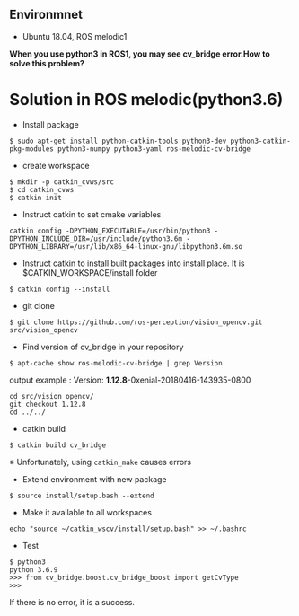 ## Environmnet

- Ubuntu 18.04, ROS melodic1

**When you use python3 in ROS1, you may see cv_bridge error.How to solve this problem?**

# Solution in ROS melodic(python3.6)

- Install package
```
$ sudo apt-get install python-catkin-tools python3-dev python3-catkin-pkg-modules python3-numpy python3-yaml ros-melodic-cv-bridge
```


- create workspace
```
$ mkdir -p catkin_cvws/src
$ cd catkin_cvws
$ catkin init
```

- Instruct catkin to set cmake variables
```
catkin config -DPYTHON_EXECUTABLE=/usr/bin/python3 -DPYTHON_INCLUDE_DIR=/usr/include/python3.6m -DPYTHON_LIBRARY=/usr/lib/x86_64-linux-gnu/libpython3.6m.so
```

- Instruct catkin to install built packages into install place. It is $CATKIN_WORKSPACE/install folder
```
$ catkin config --install
```

- git clone
```
$ git clone https://github.com/ros-perception/vision_opencv.git src/vision_opencv
```

- Find version of cv_bridge in your repository
```
$ apt-cache show ros-melodic-cv-bridge | grep Version
```
output example : Version: **1.12.8**-0xenial-20180416-143935-0800

```
cd src/vision_opencv/
git checkout 1.12.8
cd ../../
```
- catkin build
```
$ catkin build cv_bridge
```
※ Unfortunately, using ```catkin_make``` causes errors

- Extend environment with new package
```
$ source install/setup.bash --extend
```
- Make it available to all workspaces
```
echo "source ~/catkin_wscv/install/setup.bash" >> ~/.bashrc
```
- Test
```
$ python3
python 3.6.9
>>> from cv_bridge.boost.cv_bridge_boost import getCvType
>>>
```

If there is no error, it is a success.
